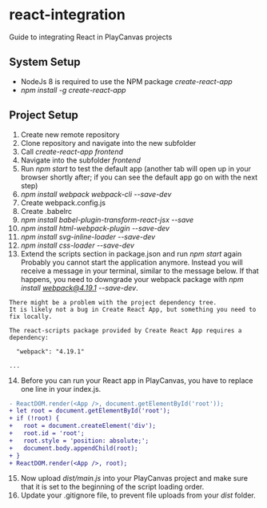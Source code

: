 # react-integration
Guide to integrating React in PlayCanvas projects

## System Setup
- NodeJs 8 is required to use the NPM package <i>create-react-app</i>
- <i>npm install -g create-react-app</i>

## Project Setup
1. Create new remote repository
2. Clone repository and navigate into the new subfolder
3. Call <i>create-react-app frontend</i>
4. Navigate into the subfolder <i>frontend</i>
5. Run <i>npm start</i> to test the default app (another tab will open up in your browser shortly after; if you can see the default app go on with the next step)
6. <i>npm install webpack webpack-cli --save-dev</i>
7. Create webpack.config.js
8. Create .babelrc
9. <i>npm install babel-plugin-transform-react-jsx --save</i>
10. <i>npm install html-webpack-plugin --save-dev</i>
11. <i>npm install svg-inline-loader --save-dev</i>
12. <i>npm install css-loader --save-dev</i>
13. Extend the scripts section in package.json and run <i>npm start</i> again
Probably you cannot start the application anymore. Instead you will receive a message in your terminal, similar to the message below. If that happens, you need to downgrade your webpack package with <i>npm install webpack@4.19.1 --save-dev</i>.
```
There might be a problem with the project dependency tree.
It is likely not a bug in Create React App, but something you need to fix locally.

The react-scripts package provided by Create React App requires a dependency:

  "webpack": "4.19.1"

...
```
14. Before you can run your React app in PlayCanvas, you have to replace one line in your index.js.
```diff
- ReactDOM.render(<App />, document.getElementById('root'));
+ let root = document.getElementById('root');
+ if (!root) {
+   root = document.createElement('div');
+   root.id = 'root';
+   root.style = 'position: absolute;';
+   document.body.appendChild(root);
+ }
+ ReactDOM.render(<App />, root);
```
15. Now upload <i>dist/main.js</i> into your PlayCanvas project and make sure that it is set to the beginning of the script loading order.
16. Update your .gitignore file, to prevent file uploads from your <i>dist</i> folder. 

